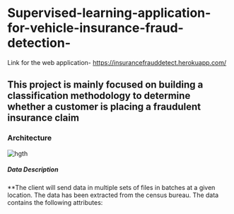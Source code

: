 # Supervised-learning-application-for-vehicle-insurance-fraud-detection-
Link for the web application- https://insurancefrauddetect.herokuapp.com/

## This project is mainly focused on building a classification methodology to determine whether a customer is placing a fraudulent insurance claim

### Architecture

![hgth](https://user-images.githubusercontent.com/51853466/81945710-12fc5980-961c-11ea-8e4c-1a5086aebb1c.PNG)

 ##### Data Description
 **The client will send data in multiple sets of files in batches at a given location. The data has been extracted from the census bureau. 
    The data contains the following attributes:

